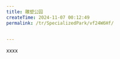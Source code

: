 ```yaml
---
title: 雕塑公园
createTime: 2024-11-07 00:12:49
permalink: /tr/SpecializedPark/vf24W6Hf/


---
```


xxxx